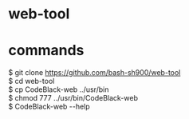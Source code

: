 # web-tool
<h1>commands</h1>

$ git clone https://github.com/bash-sh900/web-tool
<br>
$ cd web-tool
<br>
$ cp CodeBlack-web ../usr/bin
<br>
$ chmod 777 ../usr/bin/CodeBlack-web
<br>
$ CodeBlack-web --help
